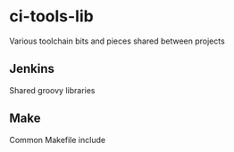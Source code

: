 # ci-tools-lib

Various toolchain bits and pieces shared between projects

## Jenkins
Shared groovy libraries

## Make
Common Makefile include
